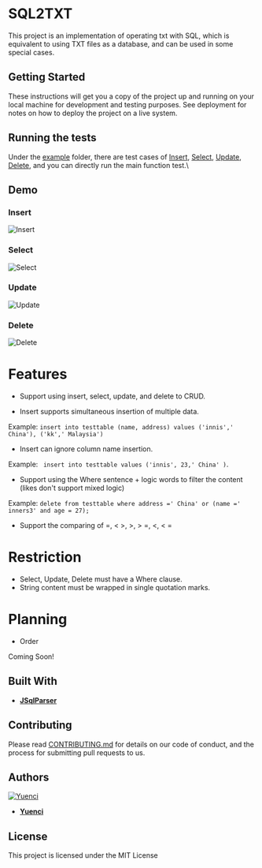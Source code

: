 # SQL2TXT

This project is an implementation of operating txt with SQL, which is equivalent to using TXT files as a database, and can be used  in some special cases.

## Getting Started

These instructions will get you a copy of the project up and running on your local machine for development and testing purposes. See deployment for notes on how to deploy the project on a live system.

## Running the tests

Under the [example](https://github.com/yuenci/sqlParser/tree/master/src/example) folder, there are test cases of [Insert](https://github.com/yuenci/sqlParser/blob/master/src/example/demoInsert.java), [Select](https://github.com/yuenci/sqlParser/blob/master/src/example/demoSelect.java), [Update](https://github.com/yuenci/sqlParser/blob/master/src/example/demoUpdate.java), [Delete](https://github.com/yuenci/sqlParser/blob/master/src/example/demoDelete.java), and you can directly run the main function test.\

## Demo
### Insert
![Insert](https://github.com/yuenci/sqlParser/blob/master/src/example/Insert.gif)
### Select
![Select](https://github.com/yuenci/sqlParser/blob/master/src/example/Select.gif)
### Update
![Update](https://github.com/yuenci/sqlParser/blob/master/src/example/Update.gif)
### Delete
![Delete](https://github.com/yuenci/sqlParser/blob/master/src/example/Delete.gif)

# Features

- Support  using   insert, select, update, and delete to CRUD.

- Insert supports simultaneous insertion of multiple data.

Example: `insert into testtable (name, address) values ('innis',' China'), ('kk',' Malaysia') `

- Insert can ignore column name insertion.

Example: ` insert into testtable values ('innis', 23,' China' )`.

- Support  using the Where sentence + logic words to filter the content (likes don't support mixed logic)

Example: `delete from testtable where address =' China' or (name =' inners3' and age = 27); `

- Support the comparing of =, < >, >, > =, <, < =

# Restriction

* Select, Update, Delete must have a Where clause.
* String content must be wrapped in single quotation marks.

# Planning

* Order

Coming Soon!

## Built With

* **[JSqlParser](https://github.com/JSQLParser/JSqlParser)**

## Contributing

Please read [CONTRIBUTING.md](https://gist.github.com) for details on our code of conduct, and the process for submitting pull requests to us.

## Authors
[![Yuenci](https://github.com/yuenci.png?size=60)](https://github.com/yuenci)

* **[Yuenci](https://github.com/yuenci)**

## License

This project is licensed under the MIT License 
